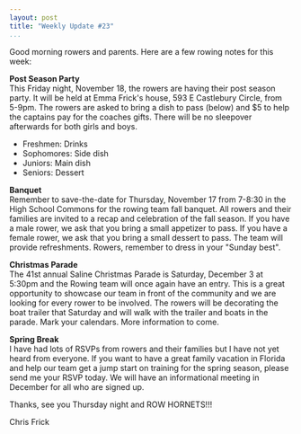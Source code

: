 ```yaml
---
layout: post  
title: "Weekly Update #23"  
...
```


Good morning rowers and parents. Here are a few rowing notes for this
week:

**Post Season Party**  
This Friday night, November 18, the rowers are having their post season
party. It will be held at Emma Frick's house, 593 E Castlebury Circle,
from 5-9pm. The rowers are asked to bring a dish to pass (below) and $5
to help the captains pay for the coaches gifts. There will be no
sleepover afterwards for both girls and boys.

-   Freshmen: Drinks
-   Sophomores: Side dish
-   Juniors: Main dish
-   Seniors: Dessert

**Banquet**  
Remember to save-the-date for Thursday, November 17 from 7-8:30 in the
High School Commons for the rowing team fall banquet. All rowers and
their families are invited to a recap and celebration of the fall
season. If you have a male rower, we ask that you bring a small
appetizer to pass. If you have a female rower, we ask that you bring a
small dessert to pass. The team will provide refreshments. Rowers,
remember to dress in your "Sunday best".

**Christmas Parade**  
The 41st annual Saline Christmas Parade is Saturday, December 3 at
5:30pm and the Rowing team will once again have an entry. This is a
great opportunity to showcase our team in front of the community and we
are looking for every rower to be involved. The rowers will be
decorating the boat trailer that Saturday and will walk with the trailer
and boats in the parade. Mark your calendars. More information to come.

**Spring Break**  
I have had lots of RSVPs from rowers and their families but I have not
yet heard from everyone. If you want to have a great family vacation in
Florida and help our team get a jump start on training for the spring
season, please send me your RSVP today. We will have an informational
meeting in December for all who are signed up.

Thanks, see you Thursday night and ROW HORNETS!!!

Chris Frick
